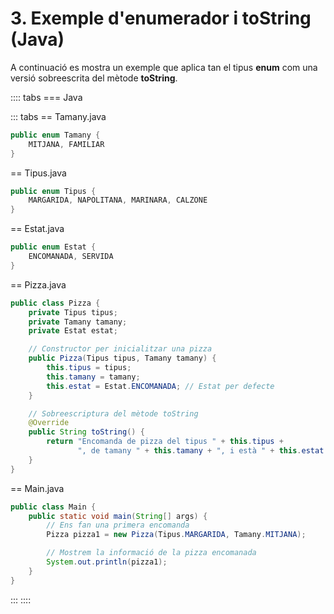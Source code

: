 # 3. Exemple d'enumerador i toString (Java)

A continuació es mostra un exemple que aplica tan el tipus **enum** com una versió sobreescrita del mètode **toString**.

:::: tabs
=== Java

::: tabs
== Tamany.java

```java
public enum Tamany {
    MITJANA, FAMILIAR
}
```

== Tipus.java

```java
public enum Tipus {
    MARGARIDA, NAPOLITANA, MARINARA, CALZONE
}
```

== Estat.java

```java
public enum Estat {
    ENCOMANADA, SERVIDA
}
```

== Pizza.java

```java
public class Pizza {
    private Tipus tipus;
    private Tamany tamany;
    private Estat estat;

    // Constructor per inicialitzar una pizza
    public Pizza(Tipus tipus, Tamany tamany) {
        this.tipus = tipus;
        this.tamany = tamany;
        this.estat = Estat.ENCOMANADA; // Estat per defecte
    }

    // Sobreescriptura del mètode toString
    @Override
    public String toString() {
        return "Encomanda de pizza del tipus " + this.tipus + 
               ", de tamany " + this.tamany + ", i està " + this.estat + ".";
    }
}
```

== Main.java

```java
public class Main {
    public static void main(String[] args) {
        // Ens fan una primera encomanda
        Pizza pizza1 = new Pizza(Tipus.MARGARIDA, Tamany.MITJANA);

        // Mostrem la informació de la pizza encomanada
        System.out.println(pizza1);
    }
}
```

:::
::::
